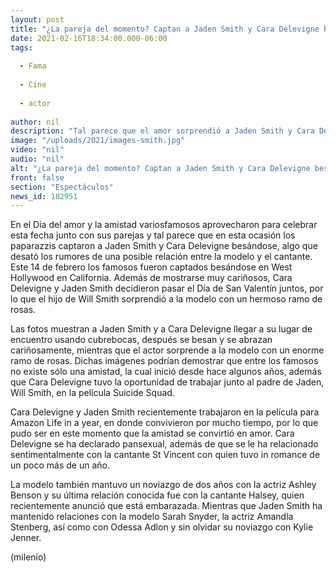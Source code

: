 ```yaml
---
layout: post
title: "¿La pareja del momento? Captan a Jaden Smith y Cara Delevigne besándose"
date: 2021-02-16T18:34:00.000-06:00
tags:
  
  - Fama
  
  - Cine
  
  - actor
  
author: nil
description: "Tal parece que el amor sorprendió a Jaden Smith y Cara Delevigne, quienes fuero captados besándose en pleno San Valentín. "
image: "/uploads/2021/images-smith.jpg"
video: "nil"
audio: "nil"
alt: "¿La pareja del momento? Captan a Jaden Smith y Cara Delevigne besándose"
front: false
section: "Espectáculos"
news_id: 182951
---
```


En el Día del amor y la amistad variosfamosos aprovecharon para celebrar esta fecha junto con sus parejas y tal parece que en esta ocasión los paparazzis captaron a Jaden Smith y Cara Delevigne besándose, algo que desató los rumores de una posible relación entre la modelo y el cantante. 
Este 14 de febrero los famosos fueron captados besándose en West Hollywood en California. Además de mostrarse muy cariñosos, Cara Delevigne y Jaden Smith decidieron pasar el Día de San Valentín juntos, por lo que el hijo de Will Smith sorprendió a la modelo con un hermoso ramo de rosas. 

Las fotos muestran a Jaden Smith y a Cara Delevigne llegar a su lugar de encuentro usando cubrebocas, después se besan y se abrazan cariñosamente, mientras que el actor sorprende a la modelo con un enorme ramo de rosas. Dichas imágenes podrían demostrar que entre los famosos no existe sólo una amistad, la cual inició desde hace algunos años, además que Cara Delevigne tuvo la oportunidad de trabajar junto al padre de Jaden, Will Smith, en la película Suicide Squad. 

Cara Delevigne y Jaden Smith recientemente trabajaron en la película para Amazon Life in a year, en donde convivieron por mucho tiempo, por lo que pudo ser en este momento que la amistad se convirtió en amor. Cara Delevigne se ha declarado pansexual, además de que se le ha relacionado sentimentalmente con la cantante St Vincent con quien tuvo in romance de un poco más de un año. 

La modelo también mantuvo un noviazgo de dos años con la actriz Ashley Benson y su última relación conocida fue con la cantante Halsey, quien recientemente anunció que está embarazada. Mientras que Jaden Smith ha mantenido relaciones con la modelo Sarah Snyder, la actriz Amandla Stenberg, así como con Odessa Adlon y sin olvidar su noviazgo con Kylie Jenner. 

(milenio)